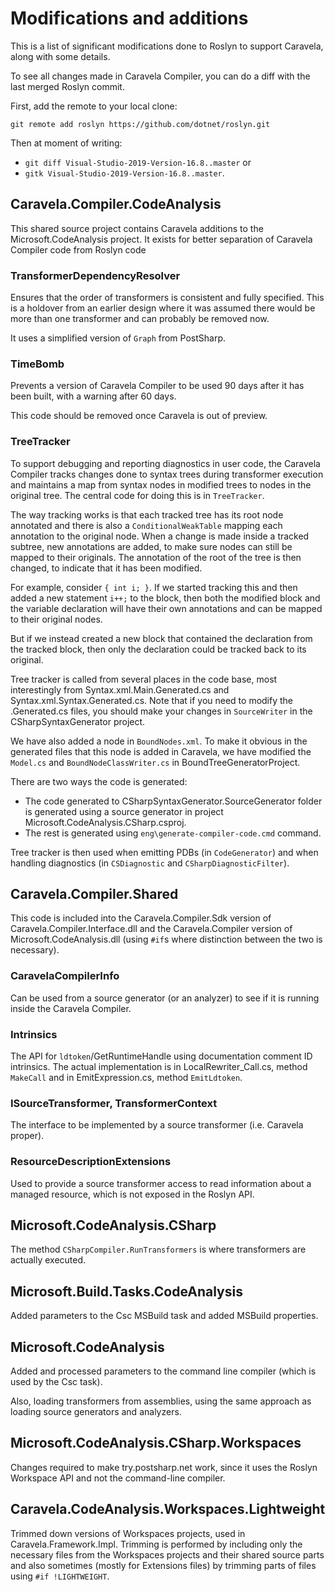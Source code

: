 # Modifications and additions

This is a list of significant modifications done to Roslyn to support Caravela, along with some details.

To see all changes made in Caravela Compiler, you can do a diff with the last merged Roslyn commit.

First, add the remote to your local clone:

```
git remote add roslyn https://github.com/dotnet/roslyn.git
```

Then at moment of writing:

* `git diff Visual-Studio-2019-Version-16.8..master` or 
* `gitk Visual-Studio-2019-Version-16.8..master`.

## Caravela.Compiler.CodeAnalysis

This shared source project contains Caravela additions to the Microsoft.CodeAnalysis project. It exists for better separation of Caravela Compiler code from Roslyn code

### TransformerDependencyResolver

Ensures that the order of transformers is consistent and fully specified. This is a holdover from an earlier design where it was assumed there would be more than one transformer and can probably be removed now.

It uses a simplified version of `Graph` from PostSharp.

### TimeBomb

Prevents a version of Caravela Compiler to be used 90 days after it has been built, with a warning after 60 days.

This code should be removed once Caravela is out of preview.

### TreeTracker

To support debugging and reporting diagnostics in user code, the Caravela Compiler tracks changes done to syntax trees during transformer execution and maintains a map from syntax nodes in modified trees to nodes in the original tree. The central code for doing this is in `TreeTracker`.

The way tracking works is that each tracked tree has its root node annotated and there is also a `ConditionalWeakTable` mapping each annotation to the original node. When a change is made inside a tracked subtree, new annotations are added, to make sure nodes can still be mapped to their originals. The annotation of the root of the tree is then changed, to indicate that it has been modified.

For example, consider `{ int i; }`. If we started tracking this and then added a new statement `i++;` to the block, then both the modified block and the variable declaration will have their own annotations and can be mapped to their original nodes.

But if we instead created a new block that contained the declaration from the tracked block, then only the declaration could be tracked back to its original.

Tree tracker is called from several places in the code base, most interestingly from Syntax.xml.Main.Generated.cs and Syntax.xml.Syntax.Generated.cs. 
Note that if you need to modify the .Generated.cs files, you should make your changes in `SourceWriter` in the CSharpSyntaxGenerator project.

We have also added a node in `BoundNodes.xml`. To make it obvious in the generated files that this node is added in Caravela, we have modified the `Model.cs` and `BoundNodeClassWriter.cs` in BoundTreeGeneratorProject.

There are two ways the code is generated:

- The code generated to CSharpSyntaxGenerator.SourceGenerator folder is generated using a source generator in project Microsoft.CodeAnalysis.CSharp.csproj.
- The rest is generated using `eng\generate-compiler-code.cmd` command.

Tree tracker is then used when emitting PDBs (in `CodeGenerator`) and when handling diagnostics (in `CSDiagnostic` and `CSharpDiagnosticFilter`).

## Caravela.Compiler.Shared

This code is included into the Caravela.Compiler.Sdk version of Caravela.Compiler.Interface.dll and the Caravela.Compiler version of Microsoft.CodeAnalysis.dll (using `#if`s where distinction between the two is necessary).

### CaravelaCompilerInfo

Can be used from a source generator (or an analyzer) to see if it is running inside the Caravela Compiler.

### Intrinsics

The API for `ldtoken`/GetRuntimeHandle using documentation comment ID intrinsics. The actual implementation is in LocalRewriter_Call.cs, method `MakeCall` and in EmitExpression.cs, method `EmitLdtoken`.

### ISourceTransformer, TransformerContext

The interface to be implemented by a source transformer (i.e. Caravela proper).

### ResourceDescriptionExtensions

Used to provide a source transformer access to read information about a managed resource, which is not exposed in the Roslyn API.

## Microsoft.CodeAnalysis.CSharp

The method `CSharpCompiler.RunTransformers` is where transformers are actually executed.

## Microsoft.Build.Tasks.CodeAnalysis

Added parameters to the Csc MSBuild task and added MSBuild properties.

## Microsoft.CodeAnalysis

Added and processed parameters to the command line compiler (which is used by the Csc task).

Also, loading transformers from assemblies, using the same approach as loading source generators and analyzers.

## Microsoft.CodeAnalysis.CSharp.Workspaces

Changes required to make try.postsharp.net work, since it uses the Roslyn Workspace API and not the command-line compiler.

## Caravela.CodeAnalysis.Workspaces.Lightweight

Trimmed down versions of Workspaces projects, used in Caravela.Framework.Impl. Trimming is performed by including only the necessary files from the Workspaces projects and their shared source parts and also sometimes (mostly for Extensions files) by trimming parts of files using `#if !LIGHTWEIGHT`.
